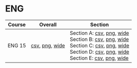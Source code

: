 # ENG

| Course | Overall | Section |
| ------ | ------- | ------- |
| ENG 15 | [csv](https://github.com/UCSD-Historical-Enrollment-Data/2024Summer2/blob/main/overall/ENG%2015.csv), [png](https://raw.githubusercontent.com/UCSD-Historical-Enrollment-Data/2024Summer2/main/plot_overall/ENG%2015.png), [wide](https://raw.githubusercontent.com/UCSD-Historical-Enrollment-Data/2024Summer2/main/plot_overall_wide/ENG%2015.png) | Section A: [csv](https://github.com/UCSD-Historical-Enrollment-Data/2024Summer2/blob/main/section/ENG%2015_A.csv), [png](https://raw.githubusercontent.com/UCSD-Historical-Enrollment-Data/2024Summer2/main/plot_section/ENG%2015_A.png), [wide](https://raw.githubusercontent.com/UCSD-Historical-Enrollment-Data/2024Summer2/main/plot_section_wide/ENG%2015_A.png)<br>Section B: [csv](https://github.com/UCSD-Historical-Enrollment-Data/2024Summer2/blob/main/section/ENG%2015_B.csv), [png](https://raw.githubusercontent.com/UCSD-Historical-Enrollment-Data/2024Summer2/main/plot_section/ENG%2015_B.png), [wide](https://raw.githubusercontent.com/UCSD-Historical-Enrollment-Data/2024Summer2/main/plot_section_wide/ENG%2015_B.png)<br>Section C: [csv](https://github.com/UCSD-Historical-Enrollment-Data/2024Summer2/blob/main/section/ENG%2015_C.csv), [png](https://raw.githubusercontent.com/UCSD-Historical-Enrollment-Data/2024Summer2/main/plot_section/ENG%2015_C.png), [wide](https://raw.githubusercontent.com/UCSD-Historical-Enrollment-Data/2024Summer2/main/plot_section_wide/ENG%2015_C.png)<br>Section D: [csv](https://github.com/UCSD-Historical-Enrollment-Data/2024Summer2/blob/main/section/ENG%2015_D.csv), [png](https://raw.githubusercontent.com/UCSD-Historical-Enrollment-Data/2024Summer2/main/plot_section/ENG%2015_D.png), [wide](https://raw.githubusercontent.com/UCSD-Historical-Enrollment-Data/2024Summer2/main/plot_section_wide/ENG%2015_D.png)<br>Section E: [csv](https://github.com/UCSD-Historical-Enrollment-Data/2024Summer2/blob/main/section/ENG%2015_E.csv), [png](https://raw.githubusercontent.com/UCSD-Historical-Enrollment-Data/2024Summer2/main/plot_section/ENG%2015_E.png), [wide](https://raw.githubusercontent.com/UCSD-Historical-Enrollment-Data/2024Summer2/main/plot_section_wide/ENG%2015_E.png) |
